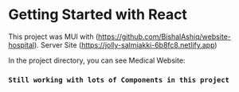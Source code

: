 # Getting Started with React 

This project was MUI with (https://github.com/BishalAshiq/website-hospital).
Server Site (https://jolly-salmiakki-6b8fc8.netlify.app)

In the project directory, you can see Medical Website:

### `Still working with lots of Components in this project`
